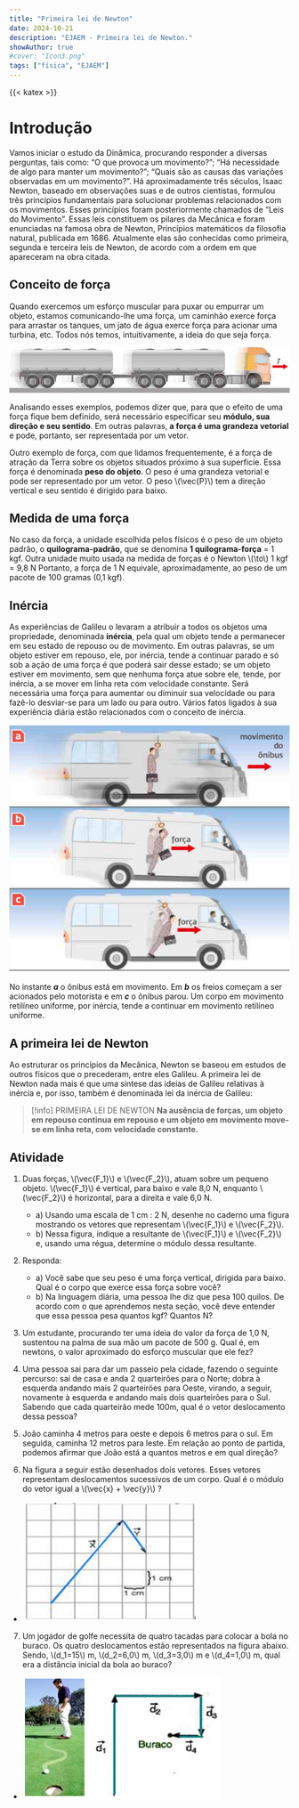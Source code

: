 ```yaml
---
title: "Primeira lei de Newton"
date: 2024-10-21
description: "EJAEM - Primeira lei de Newton."
showAuthor: true
#cover: "Icon3.png"
tags: ["física", "EJAEM"]
---
```


{{< katex >}}

# Introdução

Vamos iniciar o estudo da Dinâmica, procurando responder a diversas perguntas, tais como: “O que provoca um movimento?”; “Há necessidade de algo para manter um movimento?”; “Quais são as causas das variações observadas em um movimento?”.
Há aproximadamente três séculos, Isaac Newton, baseado em observações suas e de outros cientistas, formulou três princípios fundamentais para solucionar problemas relacionados com os movimentos. Esses princípios foram posteriormente chamados de “Leis do Movimento”.
Essas leis constituem os pilares da Mecânica e foram enunciadas na famosa obra de Newton, Princípios matemáticos da filosofia natural, publicada em 1686. Atualmente elas são conhecidas como primeira, segunda e terceira leis de Newton, de acordo com a ordem em que apareceram na obra citada.

## Conceito de força

Quando exercemos um esforço muscular para puxar ou empurrar um objeto, estamos comunicando-lhe uma força, um caminhão exerce força para arrastar os tanques, um jato de água exerce força para acionar uma turbina, etc. Todos nós temos, intuitivamente, a ideia do que seja força.

![Caminhao com uma força](caminhao_forca.png)

Analisando esses exemplos, podemos dizer que, para que o efeito de uma força fique bem definido, será necessário especificar seu **módulo, sua direção e seu sentido**. Em outras palavras, **a força é uma grandeza vetorial** e pode, portanto, ser representada por um vetor.

Outro exemplo de força, com que lidamos frequentemente, é a força de atração da Terra sobre os objetos situados próximo à sua superfície. Essa força é denominada **peso do objeto**.
O peso é uma grandeza vetorial e pode ser representado por um vetor. O peso \\(\vec{P}\\) tem a direção vertical e seu sentido é dirigido para baixo.

## Medida de uma força

No caso da força, a unidade escolhida pelos físicos é o peso de um objeto padrão, o **quilograma-padrão**, que se denomina **1 quilograma-força** = 1 kgf. Outra unidade muito usada na medida de forças é o Newton \\(\to\\) 1 kgf = 9,8 N
Portanto, a força de 1 N equivale, aproximadamente, ao peso de um pacote de 100 gramas (0,1 kgf).

## Inércia

As experiências de Galileu o levaram a atribuir a todos os objetos uma propriedade, denominada **inércia**, pela qual um objeto tende a permanecer em seu estado de repouso ou de movimento. Em outras palavras, se um objeto estiver em repouso, ele, por inércia, tende a continuar parado e só sob a ação de uma força é que poderá sair desse estado; se um objeto estiver em movimento, sem que nenhuma força atue sobre ele, tende, por inércia, a se mover em linha reta com velocidade constante. Será necessária uma força para aumentar ou diminuir sua velocidade ou para fazê-lo desviar-se para um lado ou para outro. Vários fatos ligados à sua experiência diária estão relacionados com o conceito de inércia.

![](thumb-inercia-exemplo01.png)

No instante ***a*** o ônibus está em movimento. Em ***b*** os freios começam a ser acionados pelo motorista e em ***c*** o ônibus parou. Um corpo em movimento retilíneo uniforme, por inércia, tende a continuar em movimento retilíneo uniforme.

## A primeira lei de Newton

Ao estruturar os princípios da Mecânica, Newton se baseou em estudos de outros físicos que o precederam, entre eles Galileu. A primeira lei de Newton nada mais é que uma síntese das ideias de Galileu relativas à inércia e, por isso, também é denominada lei da inércia de Galileu:

>[!info] PRIMEIRA LEI DE NEWTON
>**Na ausência de forças, um objeto em repouso continua em repouso e um objeto em movimento move-se em linha reta, com velocidade constante.**


## Atividade

1. Duas forças, \\(\vec{F_1}\\) e \\(\vec{F_2}\\), atuam sobre um pequeno objeto. \\(\vec{F_1}\\) é vertical, para baixo e vale 8,0 N, enquanto \\(\vec{F_2}\\) é horizontal, para a direita e vale 6,0 N.
	- a) Usando uma escala de 1 cm : 2 N, desenhe no caderno uma figura mostrando os vetores que representam \\(\vec{F_1}\\) e \\(\vec{F_2}\\).
	- b) Nessa figura, indique a resultante de \\(\vec{F_1}\\) e \\(\vec{F_2}\\) e, usando uma régua, determine o módulo dessa resultante.

2. Responda: 
	- a) Você sabe que seu peso é uma força vertical, dirigida para baixo. Qual é o corpo que exerce essa força sobre você?
	- b) Na linguagem diária, uma pessoa lhe diz que pesa 100 quilos. De acordo com o que aprendemos nesta seção, você deve entender que essa pessoa pesa quantos kgf? Quantos N?

3. Um estudante, procurando ter uma ideia do valor da força de 1,0 N, sustentou na palma de sua mão um pacote de 500 g. Qual é, em newtons, o valor aproximado do esforço muscular que ele fez?

4. Uma pessoa sai para dar um passeio pela cidade, fazendo o seguinte percurso: sai de casa e anda 2 quarteirões para o Norte; dobra à esquerda andando mais 2 quarteirões para Oeste, virando, a seguir, novamente à esquerda e andando mais dois quarteirões para o Sul. Sabendo que cada quarteirão mede 100m, qual é o vetor deslocamento dessa pessoa?

5. João caminha 4 metros para oeste e depois 6 metros para o sul. Em seguida, caminha 12 metros para leste. Em relação ao ponto de partida, podemos afirmar que João está a quantos metros e em qual direção?

6. Na figura a seguir estão desenhados dois vetores. Esses vetores representam deslocamentos sucessivos de um corpo. Qual é o módulo do vetor igual a \\(\vec{x} + \vec{y}\\) ?
- ![](soma-de-vetores01.png)

7. Um jogador de golfe necessita de quatro tacadas para colocar a bola no buraco. Os quatro deslocamentos estão representados na figura abaixo. Sendo,  \\(d_1=15\\) m, \\(d_2=6,0\\) m, \\(d_3=3,0\\) m e \\(d_4=1,0\\) m, qual era a distância inicial da bola ao buraco?
- ![](soma-de-vetores02.png)

